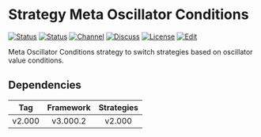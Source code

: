 # Strategy Meta Oscillator Conditions

[![Status][gha-image-check-master]][gha-link-check-master]
[![Status][gha-image-compile-master]][gha-link-compile-master]
[![Channel][tg-channel-image]][tg-channel-link]
[![Discuss][gh-discuss-badge]][gh-discuss-link]
[![License][license-image]][license-link]
[![Edit][gh-edit-badge]][gh-edit-link]

Meta Oscillator Conditions strategy
to switch strategies based on oscillator value conditions.

## Dependencies

| Tag      | Framework | Strategies |
|:--------:|:---------:|:----------:|
| v2.000   | v3.000.2  | v2.000     |

<!-- Named links -->

[gh-discuss-badge]: https://img.shields.io/badge/Discussions-Q&A-blue.svg?logo=github
[gh-discuss-link]: https://github.com/EA31337/EA31337-Strategies/discussions

[gh-edit-badge]: https://img.shields.io/badge/GitHub-edit-purple.svg?logo=github
[gh-edit-link]: https://github.dev/EA31337/Strategy-Meta_Oscillator_Conditions

[gha-link-check-master]: https://github.com/EA31337/Strategy-Meta_Oscillator_Conditions/actions?query=workflow:Check+branch%3Amaster
[gha-image-check-master]: https://github.com/EA31337/Strategy-Meta_Oscillator_Conditions/workflows/Check/badge.svg?branch=master
[gha-link-compile-master]: https://github.com/EA31337/Strategy-Meta_Oscillator_Conditions/actions?query=workflow:Compile+branch%3Amaster
[gha-image-compile-master]: https://github.com/EA31337/Strategy-Meta_Oscillator_Conditions/workflows/Compile/badge.svg?branch=master

[tg-channel-image]: https://img.shields.io/badge/Telegram-join-0088CC.svg?logo=telegram
[tg-channel-link]: https://t.me/EA31337

[license-image]: https://img.shields.io/github/license/EA31337/EA31337-Strategies.svg
[license-link]: https://tldrlegal.com/license/gnu-general-public-license-v3-(gpl-3)
